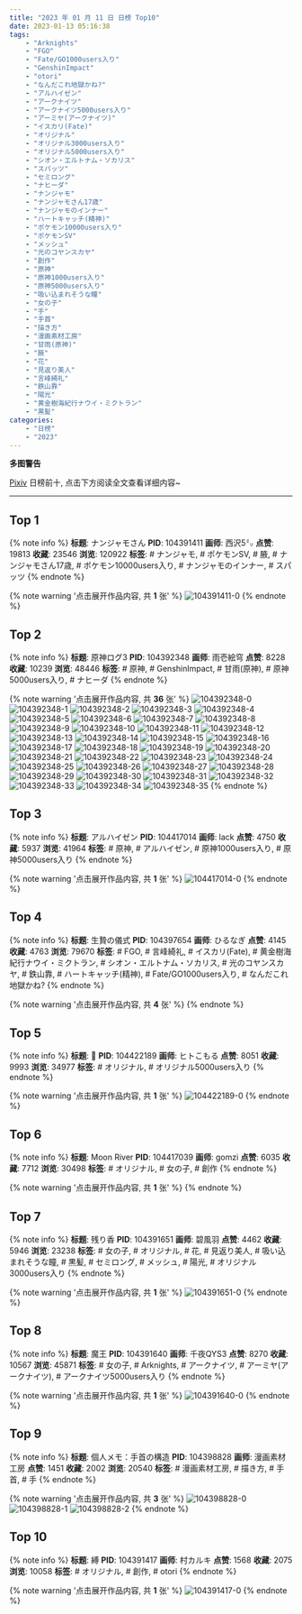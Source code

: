 ```yaml
---
title: "2023 年 01 月 11 日 日榜 Top10"
date: 2023-01-13 05:16:38
tags:
    - "Arknights"
    - "FGO"
    - "Fate/GO1000users入り"
    - "GenshinImpact"
    - "otori"
    - "なんだこれ地獄かね?"
    - "アルハイゼン"
    - "アークナイツ"
    - "アークナイツ5000users入り"
    - "アーミヤ(アークナイツ)"
    - "イスカリ(Fate)"
    - "オリジナル"
    - "オリジナル3000users入り"
    - "オリジナル5000users入り"
    - "シオン・エルトナム・ソカリス"
    - "スパッツ"
    - "セミロング"
    - "ナヒーダ"
    - "ナンジャモ"
    - "ナンジャモさん17歳"
    - "ナンジャモのインナー"
    - "ハートキャッチ(精神)"
    - "ポケモン10000users入り"
    - "ポケモンSV"
    - "メッシュ"
    - "光のコヤンスカヤ"
    - "創作"
    - "原神"
    - "原神1000users入り"
    - "原神5000users入り"
    - "吸い込まれそうな瞳"
    - "女の子"
    - "手"
    - "手首"
    - "描き方"
    - "漫画素材工房"
    - "甘雨(原神)"
    - "腋"
    - "花"
    - "見返り美人"
    - "言峰綺礼"
    - "鉄山靠"
    - "陽光"
    - "黄金樹海紀行ナウイ・ミクトラン"
    - "黒髪"
categories:
    - "日榜"
    - "2023"
---
```


<i class="fa fa-triangle-exclamation"></i>**多图警告**<i class="fa fa-triangle-exclamation"></i>

[Pixiv](https://www.pixiv.net/) 日榜前十, 点击下方阅读全文查看详细内容~

<!-- more -->

---

## Top 1

{% note info %}
**标题**: ナンジャモさん
**PID**: 104391411 **画师**: 西沢5㍉
**点赞**: 19813 **收藏**: 23546 **浏览**: 120922
**标签**: # ナンジャモ, # ポケモンSV, # 腋, # ナンジャモさん17歳, # ポケモン10000users入り, # ナンジャモのインナー, # スパッツ
{% endnote %}

{% note warning '点击展开作品内容, 共 **1** 张' %}
![104391411-0](https://i.pixiv.re/img-original/img/2023/01/10/00/00/29/104391411_p0.jpg)
{% endnote %}

## Top 2

{% note info %}
**标题**: 原神ログ3
**PID**: 104392348 **画师**: 雨壱絵穹
**点赞**: 8228 **收藏**: 10239 **浏览**: 48446
**标签**: # 原神, # GenshinImpact, # 甘雨(原神), # 原神5000users入り, # ナヒーダ
{% endnote %}

{% note warning '点击展开作品内容, 共 **36** 张' %}
![104392348-0](https://i.pixiv.re/img-original/img/2023/01/10/00/20/09/104392348_p0.jpg)
![104392348-1](https://i.pixiv.re/img-original/img/2023/01/10/00/20/09/104392348_p1.jpg)
![104392348-2](https://i.pixiv.re/img-original/img/2023/01/10/00/20/09/104392348_p2.jpg)
![104392348-3](https://i.pixiv.re/img-original/img/2023/01/10/00/20/09/104392348_p3.jpg)
![104392348-4](https://i.pixiv.re/img-original/img/2023/01/10/00/20/09/104392348_p4.jpg)
![104392348-5](https://i.pixiv.re/img-original/img/2023/01/10/00/20/09/104392348_p5.jpg)
![104392348-6](https://i.pixiv.re/img-original/img/2023/01/10/00/20/09/104392348_p6.jpg)
![104392348-7](https://i.pixiv.re/img-original/img/2023/01/10/00/20/09/104392348_p7.jpg)
![104392348-8](https://i.pixiv.re/img-original/img/2023/01/10/00/20/09/104392348_p8.jpg)
![104392348-9](https://i.pixiv.re/img-original/img/2023/01/10/00/20/09/104392348_p9.jpg)
![104392348-10](https://i.pixiv.re/img-original/img/2023/01/10/00/20/09/104392348_p10.jpg)
![104392348-11](https://i.pixiv.re/img-original/img/2023/01/10/00/20/09/104392348_p11.jpg)
![104392348-12](https://i.pixiv.re/img-original/img/2023/01/10/00/20/09/104392348_p12.jpg)
![104392348-13](https://i.pixiv.re/img-original/img/2023/01/10/00/20/09/104392348_p13.jpg)
![104392348-14](https://i.pixiv.re/img-original/img/2023/01/10/00/20/09/104392348_p14.jpg)
![104392348-15](https://i.pixiv.re/img-original/img/2023/01/10/00/20/09/104392348_p15.jpg)
![104392348-16](https://i.pixiv.re/img-original/img/2023/01/10/00/20/09/104392348_p16.jpg)
![104392348-17](https://i.pixiv.re/img-original/img/2023/01/10/00/20/09/104392348_p17.jpg)
![104392348-18](https://i.pixiv.re/img-original/img/2023/01/10/00/20/09/104392348_p18.jpg)
![104392348-19](https://i.pixiv.re/img-original/img/2023/01/10/00/20/09/104392348_p19.jpg)
![104392348-20](https://i.pixiv.re/img-original/img/2023/01/10/00/20/09/104392348_p20.jpg)
![104392348-21](https://i.pixiv.re/img-original/img/2023/01/10/00/20/09/104392348_p21.jpg)
![104392348-22](https://i.pixiv.re/img-original/img/2023/01/10/00/20/09/104392348_p22.jpg)
![104392348-23](https://i.pixiv.re/img-original/img/2023/01/10/00/20/09/104392348_p23.jpg)
![104392348-24](https://i.pixiv.re/img-original/img/2023/01/10/00/20/09/104392348_p24.jpg)
![104392348-25](https://i.pixiv.re/img-original/img/2023/01/10/00/20/09/104392348_p25.jpg)
![104392348-26](https://i.pixiv.re/img-original/img/2023/01/10/00/20/09/104392348_p26.jpg)
![104392348-27](https://i.pixiv.re/img-original/img/2023/01/10/00/20/09/104392348_p27.jpg)
![104392348-28](https://i.pixiv.re/img-original/img/2023/01/10/00/20/09/104392348_p28.jpg)
![104392348-29](https://i.pixiv.re/img-original/img/2023/01/10/00/20/09/104392348_p29.jpg)
![104392348-30](https://i.pixiv.re/img-original/img/2023/01/10/00/20/09/104392348_p30.jpg)
![104392348-31](https://i.pixiv.re/img-original/img/2023/01/10/00/20/09/104392348_p31.jpg)
![104392348-32](https://i.pixiv.re/img-original/img/2023/01/10/00/20/09/104392348_p32.jpg)
![104392348-33](https://i.pixiv.re/img-original/img/2023/01/10/00/20/09/104392348_p33.jpg)
![104392348-34](https://i.pixiv.re/img-original/img/2023/01/10/00/20/09/104392348_p34.jpg)
![104392348-35](https://i.pixiv.re/img-original/img/2023/01/10/00/20/09/104392348_p35.jpg)
{% endnote %}

## Top 3

{% note info %}
**标题**: アルハイゼン
**PID**: 104417014 **画师**: lack
**点赞**: 4750 **收藏**: 5937 **浏览**: 41964
**标签**: # 原神, # アルハイゼン, # 原神1000users入り, # 原神5000users入り
{% endnote %}

{% note warning '点击展开作品内容, 共 **1** 张' %}
![104417014-0](https://i.pixiv.re/img-original/img/2023/01/11/00/00/21/104417014_p0.png)
{% endnote %}

## Top 4

{% note info %}
**标题**: 生贄の儀式
**PID**: 104397654 **画师**: ひるなぎ
**点赞**: 4145 **收藏**: 4763 **浏览**: 79670
**标签**: # FGO, # 言峰綺礼, # イスカリ(Fate), # 黄金樹海紀行ナウイ・ミクトラン, # シオン・エルトナム・ソカリス, # 光のコヤンスカヤ, # 鉄山靠, # ハートキャッチ(精神), # Fate/GO1000users入り, # なんだこれ地獄かね?
{% endnote %}

{% note warning '点击展开作品内容, 共 **4** 张' %}
{% endnote %}

## Top 5

{% note info %}
**标题**: 🐑
**PID**: 104422189 **画师**: ヒトこもる
**点赞**: 8051 **收藏**: 9993 **浏览**: 34977
**标签**: # オリジナル, # オリジナル5000users入り
{% endnote %}

{% note warning '点击展开作品内容, 共 **1** 张' %}
![104422189-0](https://i.pixiv.re/img-original/img/2023/01/11/05/01/34/104422189_p0.png)
{% endnote %}

## Top 6

{% note info %}
**标题**: Moon River
**PID**: 104417039 **画师**: gomzi
**点赞**: 6035 **收藏**: 7712 **浏览**: 30498
**标签**: # オリジナル, # 女の子, # 創作
{% endnote %}

{% note warning '点击展开作品内容, 共 **1** 张' %}
{% endnote %}

## Top 7

{% note info %}
**标题**: 残り香
**PID**: 104391651 **画师**: 碧風羽
**点赞**: 4462 **收藏**: 5946 **浏览**: 23238
**标签**: # 女の子, # オリジナル, # 花, # 見返り美人, # 吸い込まれそうな瞳, # 黒髪, # セミロング, # メッシュ, # 陽光, # オリジナル3000users入り
{% endnote %}

{% note warning '点击展开作品内容, 共 **1** 张' %}
![104391651-0](https://i.pixiv.re/img-original/img/2023/01/10/00/02/36/104391651_p0.jpg)
{% endnote %}

## Top 8

{% note info %}
**标题**: 魔王
**PID**: 104391640 **画师**: 千夜QYS3
**点赞**: 8270 **收藏**: 10567 **浏览**: 45871
**标签**: # 女の子, # Arknights, # アークナイツ, # アーミヤ(アークナイツ), # アークナイツ5000users入り
{% endnote %}

{% note warning '点击展开作品内容, 共 **1** 张' %}
![104391640-0](https://i.pixiv.re/img-original/img/2023/01/10/00/02/21/104391640_p0.jpg)
{% endnote %}

## Top 9

{% note info %}
**标题**: 個人メモ：手首の構造
**PID**: 104398828 **画师**: 漫画素材工房
**点赞**: 1451 **收藏**: 2002 **浏览**: 20540
**标签**: # 漫画素材工房, # 描き方, # 手首, # 手
{% endnote %}

{% note warning '点击展开作品内容, 共 **3** 张' %}
![104398828-0](https://i.pixiv.re/img-original/img/2023/01/10/08/00/02/104398828_p0.jpg)
![104398828-1](https://i.pixiv.re/img-original/img/2023/01/10/08/00/02/104398828_p1.jpg)
![104398828-2](https://i.pixiv.re/img-original/img/2023/01/10/08/00/02/104398828_p2.jpg)
{% endnote %}

## Top 10

{% note info %}
**标题**: 縛
**PID**: 104391417 **画师**: 村カルキ
**点赞**: 1568 **收藏**: 2075 **浏览**: 10058
**标签**: # オリジナル, # 創作, # otori
{% endnote %}

{% note warning '点击展开作品内容, 共 **1** 张' %}
![104391417-0](https://i.pixiv.re/img-original/img/2023/01/10/00/00/30/104391417_p0.jpg)
{% endnote %}
